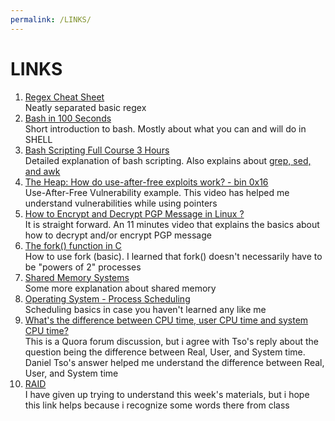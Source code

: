 ```yaml
---
permalink: /LINKS/
---
```


# LINKS

1. [Regex Cheat Sheet](https://ryanstutorials.net/linuxtutorial/cheatsheetgrep.php)<br>
Neatly separated basic regex
2. [Bash in 100 Seconds](https://youtu.be/I4EWvMFj37g)<br>
Short introduction to bash. Mostly about what you can and will do in SHELL
3. [Bash Scripting Full Course 3 Hours](https://youtu.be/e7BufAVwDiM)<br>
Detailed explanation of bash scripting. Also explains about [grep, sed, and awk](https://youtu.be/e7BufAVwDiM?t=9072)
4. [The Heap: How do use-after-free exploits work? - bin 0x16](https://youtu.be/ZHghwsTRyzQ)<br>Use-After-Free Vulnerability example. This video has helped me understand vulnerabilities while using pointers
5. [How to Encrypt and Decrypt PGP Message in Linux ?](https://youtu.be/CftfUnQc3bs)<br>
It is straight forward. An 11 minutes video that explains the basics about how to decrypt and/or encrypt PGP message
6. [The fork() function in C](https://youtu.be/cex9XrZCU14)<br>
How to use fork (basic). I learned that fork() doesn't necessarily have to be "powers of 2" processes
7. [Shared Memory Systems](https://youtu.be/uHtzOFwgD74)<br>
Some more explanation about shared memory
8. [Operating System - Process Scheduling](https://www.tutorialspoint.com/operating_system/os_process_scheduling.htm)<br>
Scheduling basics in case you haven't learned any like me
9. [What's the difference between CPU time, user CPU time and system CPU time?](https://www.quora.com/Whats-the-difference-between-CPU-time-user-CPU-time-and-system-CPU-time)<br>
This is a Quora forum discussion, but i agree with Tso's reply about the question being the difference between Real, User, and System time. Daniel Tso's answer helped me understand the difference between Real, User, and System time
10. [RAID](https://www.prepressure.com/library/technology/raid)<br>
I have given up trying to understand this week's materials, but i hope this link helps because i recognize some words there from class
